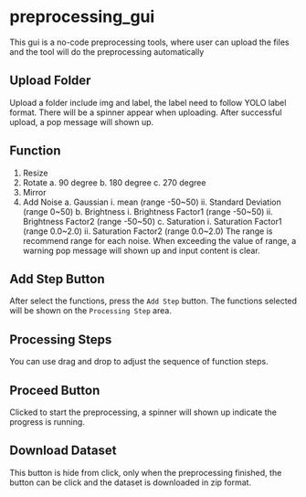 # preprocessing_gui
This gui is a no-code preprocessing tools, where user can upload the files and the tool will do the preprocessing automatically

## Upload Folder
Upload a folder include img and label, the label need to follow YOLO label format. There will be a spinner appear when uploading. After successful upload, a pop message will shown up.

## Function
1. Resize
2. Rotate 
    a. 90 degree
    b. 180 degree
    c. 270 degree
3. Mirror
4. Add Noise
    a. Gaussian
        i. mean (range -50~50)
        ii. Standard Deviation (range 0~50)
    b. Brightness
        i. Brightness Factor1 (range -50~50)
        ii. Brightness Factor2 (range -50~50)
    c. Saturation
        i. Saturation Factor1 (range 0.0~2.0)
        ii. Saturation Factor2 (range 0.0~2.0)
    The range is recommend range for each noise. When exceeding the value of range, a warning pop message will shown up and input content is clear.

## Add Step Button
After select the functions, press the `Add Step` button. The functions selected will be shown on the  `Processing Step` area. 

## Processing Steps
You can use drag and drop to adjust the sequence of function steps.

## Proceed Button
Clicked to start the preprocessing, a spinner will shown up indicate the progress is running. 

## Download Dataset
This button is hide from click, only when the preprocessing finished, the button can be click and the dataset is downloaded in zip format. 
